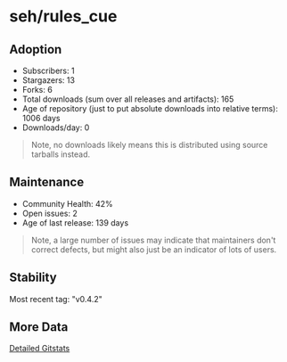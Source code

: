 # seh/rules_cue

## Adoption

- Subscribers: 1
- Stargazers: 13
- Forks: 6
- Total downloads (sum over all releases and artifacts): 165
- Age of repository (just to put absolute downloads into relative terms): 1006 days
- Downloads/day: 0

> Note, no downloads likely means this is distributed using source tarballs instead.

## Maintenance

- Community Health: 42%
- Open issues: 2
- Age of last release: 139 days

> Note, a large number of issues may indicate that maintainers don't correct defects, but might also
> just be an indicator of lots of users.

## Stability

Most recent tag: "v0.4.2"

## More Data

[Detailed Gitstats](/bazel-catalog/gitstats/seh/rules_cue)

